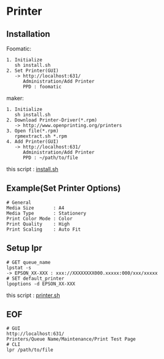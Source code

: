 # Printer

## Installation
Foomatic:

    1. Initialize
       sh install.sh
    2. Set Printer(GUI)
       -> http://localhost:631/
          Administration/Add Printer
          PPD : foomatic

maker:

    1. Initialize
       sh install.sh
    2. Download Printer-Driver(*.rpm)
       -> http://www.openprinting.org/printers
    3. Open file(*.rpm)
       rpmextract.sh *.rpm
    4. Add Printer(GUI)
       -> http://localhost:631/
          Administration/Add Printer
          PPD : ~/path/to/file

this script : [install.sh](https://github.com/ghsable/dotfiles/blob/main/bin/printer/install.sh)

## Example(Set Printer Options)

    # General
    Media Size       : A4
    Media Type       : Stationery
    Print Color Mode : Color
    Print Quality    : High
    Print Scaling    : Auto Fit

## Setup lpr

    # GET queue_name
    lpstat -s
    -> EPSON_XX-XXX : xxx://XXXXXXXX000.xxxxx:000/xxx/xxxxx
    # SET default_printer
    lpoptions -d EPSON_XX-XXX

this script : [printer.sh](https://github.com/ghsable/dotfiles/blob/main/bin/printer/printer.sh)

## EOF

    # GUI
    http://localhost:631/
    Printers/Queue Name/Maintenance/Print Test Page
    # CLI
    lpr /path/to/file

